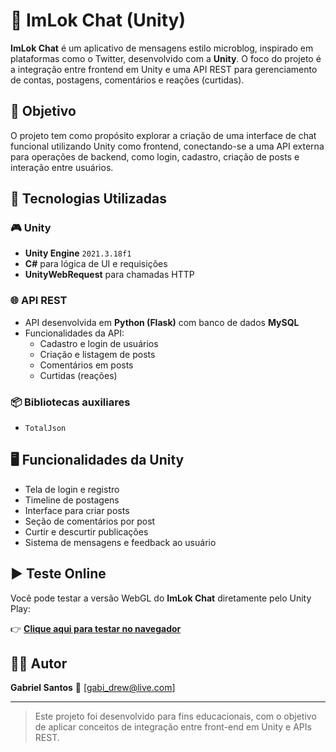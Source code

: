 # 💬 ImLok Chat (Unity)

**ImLok Chat** é um aplicativo de mensagens estilo microblog, inspirado em plataformas como o Twitter, desenvolvido com a **Unity**. O foco do projeto é a integração entre frontend em Unity e uma API REST para gerenciamento de contas, postagens, comentários e reações (curtidas).

## 🎯 Objetivo

O projeto tem como propósito explorar a criação de uma interface de chat funcional utilizando Unity como frontend, conectando-se a uma API externa para operações de backend, como login, cadastro, criação de posts e interação entre usuários.

## 🚀 Tecnologias Utilizadas

### 🎮 Unity
- **Unity Engine** `2021.3.18f1`
- **C#** para lógica de UI e requisições
- **UnityWebRequest** para chamadas HTTP

### 🌐 API REST
- API desenvolvida em **Python (Flask)** com banco de dados **MySQL**
- Funcionalidades da API:
  - Cadastro e login de usuários
  - Criação e listagem de posts
  - Comentários em posts
  - Curtidas (reações)

### 📦 Bibliotecas auxiliares
- `TotalJson`

## 🖥️ Funcionalidades da Unity

- Tela de login e registro
- Timeline de postagens
- Interface para criar posts
- Seção de comentários por post
- Curtir e descurtir publicações
- Sistema de mensagens e feedback ao usuário

## ▶️ Teste Online

Você pode testar a versão WebGL do **ImLok Chat** diretamente pelo Unity Play:

👉 **[Clique aqui para testar no navegador](https://play.unity.com/pt/games/ecef70bb-75bb-49fd-8cf0-d81da863381d/imlok-chat-14)**

## 🧑‍💻 Autor

**Gabriel Santos**
📧 [gabi_drew@live.com]

---

> Este projeto foi desenvolvido para fins educacionais, com o objetivo de aplicar conceitos de integração entre front-end em Unity e APIs REST.
